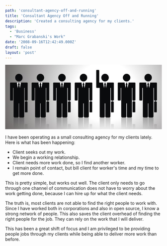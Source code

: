 ```yaml
---
path: 'consultant-agency-off-and-running'
title: 'Consultant Agency Off and Running'
description: 'Created a consulting agency for my clients.'
tags:
  - 'Business'
  - "Marc Grabanski's Work"
date: '2008-09-16T12:42:49.000Z'
draft: false
layout: 'post'
---
```


![](./consultants.jpg)

I have been operating as a small consulting agency for my clients lately. Here is what has been happening:

- Client seeks out my work.
- We begin a working relationship.
- Client needs more work done, so I find another worker.
- I remain point of contact, but bill client for worker's time and my time to get more done.

This is pretty simple, but works out well. The client only needs to go through one channel of communication does not have to worry about the work getting done, because I can hire up for what the client needs.

The truth is, most clients are not able to find the right people to work with. Since I have worked both in corporations and also in open source, I know a strong network of people. This also saves the client overhead of finding the right people for the job. They can rely on the work that I will deliver.

This has been a great shift of focus and I am privileged to be providing people jobs through my clients while being able to deliver more work than before.
